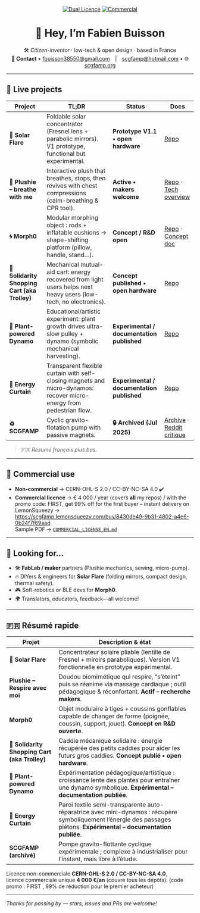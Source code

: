 <div align="center">

[![Dual Licence](https://img.shields.io/badge/License-Dual%20%7C%20CERN--OHL--S%20%2B%20CC--BY--NC--SA_4.0-blue)](governance/DUAL_LICENSE.md)
[![Commercial](https://img.shields.io/badge/Commercial%20Use-€4000%2Fyr-blue)](governance/COMMERCIAL_LICENSE_EN.md)

# 👋 Hey, I’m **Fabien Buisson**

🛠️ _Citizen-inventor_ · low-tech & open design · based in France  
💌 **Contact** • fbuisson38550@gmail.com | scgfamp@hotmail.com • 🌐 [scgfamp.org](https://scgfamp.org)

</div>

---

## 🚀 Live projects

| Project | TL;DR | Status | Docs |
|---------|-------|--------|------|
| **🔆 Solar Flare** | Foldable solar concentrator (Fresnel lens + parabolic mirrors). V1 prototype, functional but experimental. | **Prototype V1.1 • open hardware** | [Repo](https://github.com/f-buisson/Solar-Flare) |
| **🎈 Plushie – breathe with me** | Interactive plush that breathes, stops, then revives with chest compressions (calm-breathing & CPR tool). | **Active • makers welcome** | [Repo](https://github.com/f-buisson/plushie-breathe-with-me) · [Tech overview](https://github.com/f-buisson/plushie-breathe-with-me/blob/main/tech/DOUDOU_TECH_OVERVIEW.md) |
| **🌀 Morph0** | Modular morphing object : rods + inflatable cushions → shape-shifting platform (pillow, handle, stand…). | **Concept / R&D open** | [Repo](https://github.com/f-buisson/Morph0) · [Concept doc](https://github.com/f-buisson/Morph0/blob/main/docs/MORPH0_PROJECT.md) |
| **🛒 Solidarity Shopping Cart (aka Trolley)** | Mechanical mutual-aid cart: energy recovered from light users helps next heavy users (low-tech, no electronics). | **Concept published • open hardware** | [Repo](https://github.com/f-buisson/Solidarity-Shopping-Cart-aka-Trolley) |
| **🌱 Plant-powered Dynamo** | Educational/artistic experiment: plant growth drives ultra-slow pulley + dynamo (symbolic mechanical harvesting). | **Experimental / documentation published** | [Repo](https://github.com/f-buisson/Plant-powered_Dynamo) |
| **🧲 Energy Curtain** | Transparent flexible curtain with self-closing magnets and micro-dynamos: recover micro-energy from pedestrian flow. | **Experimental / documentation published** | [Repo](https://github.com/f-buisson/Energy-Curtain) |
| **♻️ SCGFAMP** | Cyclic gravito-flotation pump with passive magnets. | **🔒 Archived (Jul 2025)** | [Archive](https://github.com/f-buisson/SCGFAMP-ARCHIVED) · [Reddit critique](https://www.reddit.com/r/lowtech/comments/1lq7z74/) |

> 🇫🇷 _Résumé français plus bas._

---

## 💼 Commercial use  

- **Non-commercial** → CERN-OHL-S 2.0 / CC-BY-NC-SA 4.0 ✔️  
- **Commercial licence** → € 4 000 / year (covers **all** my repos)  / with the promo code: FIRST, get 99% off for the first buyer
  – instant delivery on LemonSqueezy →  
  <https://scgfamp.lemonsqueezy.com/buy/8430de49-9b31-4802-a4e6-0b24f7f69aad>  
  Sample PDF → [`COMMERCIAL_LICENSE_EN.md`](https://github.com/f-buisson/plushie-breathe-with-me/blob/main/governance/COMMERCIAL_LICENSE_EN.md)

---

## 🧩 Looking for…

- 🛠️ **FabLab / maker** partners (Plushie mechanics, sewing, micro-pump).  
- 🔥 DIYers & engineers for **Solar Flare** (folding mirrors, compact design, thermal safety).  
- 🎮 Soft-robotics or BLE devs for **Morph0**.  
- 🌍 Translators, educators, feedback—all welcome!

---

## 🇫🇷 Résumé rapide

| Projet | Description & état |
|--------|--------------------|
| **🔆 Solar Flare** | Concentrateur solaire pliable (lentille de Fresnel + miroirs paraboliques). Version V1 fonctionnelle en prototype expérimental. |
| **Plushie – Respire avec moi** | Doudou biomimétique qui respire, “s’éteint” puis se réanime via massage cardiaque ; outil pédagogique & réconfortant. **Actif – recherche makers**. |
| **Morph0** | Objet modulaire à tiges + coussins gonflables capable de changer de forme (poignée, coussin, support, jouet). **Concept en R&D ouverte**. |
| **🛒 Solidarity Shopping Cart (aka Trolley)** | Caddie mécanique solidaire : énergie récupérée des petits caddies pour aider les futurs gros caddies. **Concept publié • open hardware**. |
| **🌱 Plant-powered Dynamo** | Expérimentation pédagogique/artistique : croissance lente des plantes pour entraîner une dynamo symbolique. **Expérimental – documentation publiée**. |
| **🧲 Energy Curtain** | Paroi textile semi-transparente auto-réparatrice avec mini-dynamos : récupère symboliquement l’énergie des passages piétons. **Expérimental – documentation publiée**. |
| **SCGFAMP (archivé)** | Pompe gravito-flottante cyclique expérimentale ; complexe à industrialiser pour l’instant, mais libre à l’étude. |

Licence non-commerciale **CERN-OHL-S 2.0 / CC-BY-NC-SA 4.0**,  
licence commerciale unique **4 000 €/an** (couvre tous les dépôts). (code promo : FIRST , 99% de réduction pour le premier acheteur)

---

_Thanks for passing by — stars, issues and PRs are welcome!_
